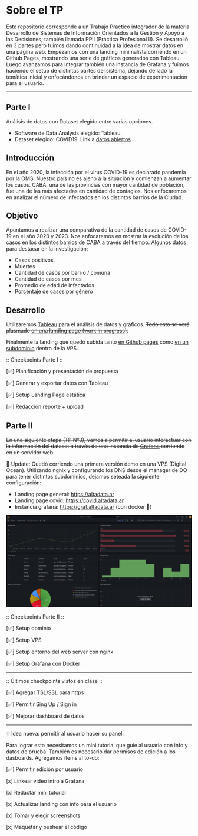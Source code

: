 # Sobre el TP

Este repositorio corresponde a un Trabajo Practico integrador de la materia Desarrollo de Sistemas de Información Orientados a la Gestión y Apoyo a las Decisiones, también llamada PPII (Práctica Profesional II). Se desarrolló en 3 partes pero fuimos dando continuidad a la idea de mostrar datos en una página web. Empezamos con una landing minimalista corriendo en un Github Pages, mostrando una serie de gráficos generados con Tableau. Luego avanzamos para integrar también una instancia de Grafana y fuimos haciendo el setup de distintas partes del sistema, dejando de lado la temática inicial y enfocándonos en brindar un espacio de experimentación para el usuario.

---

## Parte I

Análisis de datos con Dataset elegido entre varias opciones. 

- Software de Data Analysis elegido: Tableau.
- Dataset elegido: COVID19. Link a [datos abiertos](https://data.buenosaires.gob.ar/dataset/casos-covid-19)

## Introducción

En el año 2020, la infección por el virus COVID-19 es declarado pandemia por la OMS. Nuestro país no es ajeno a la situación y comienzan a aumentar los casos. CABA, una de las provincias con mayor cantidad de población, fue una de las más afectadas en cantidad de contagios. Nos enfocaremos en analizar el número de infectados en los distintos barrios de la Ciudad.

## Objetivo

Apuntamos a realizar una comparativa de la cantidad de casos de COVID-19 en el año 2020 y 2023. Nos enfocaremos en mostrar la evolución de los casos en los distintos barrios de CABA a través del tiempo. Algunos datos para destacar en la investigación:

- Casos positivos
- Muertes
- Cantidad de casos por barrio / comuna
- Cantidad de casos por mes
- Promedio de edad de infectados
- Porcentaje de casos por género

## Desarrollo

Utilizaremos [Tableau](https://www.tableau.com/es-es) para el análisis de datos y gráficos. ~~Todo esto se verá plasmado [en una landing page (work in progress)](https://kaenovsky.github.io/enigma-dss/src/).~~

Finalmente la landing que quedó subida tanto [en Github pages](https://kaenovsky.github.io/enigma-dss/src/) como [en un subdominio](https://covid.altadata.ar) dentro de la VPS.

:: Checkpoints Parte I ::

[✅] Planificación y presentación de propuesta

[✅] Generar y exportar datos con Tableau

[✅] Setup Landing Page estática

[✅] Redacción reporte + upload

## Parte II

~~En una siguiente etapa (TP N°3), vamos a permitir al usuario interactuar con la información del dataset a través de una instancia de [Grafana](https://grafana.com/) corriendo en un servidor web.~~

🚀 Update: Quedó corriendo una primera versión demo en una VPS (Digital Ocean). Utilizando ngnix y configurando los DNS desde el manager de DO para tener distintos subdominios, dejamos seteada la siguiente configuración:

- Landing page general: https://altadata.ar
- Landing page covid: https://covid.altadata.ar
- Instancia grafana: https://graf.altadata.ar (con docker 🐳)

![Instancia de Grafana corriendo en VPS](./demo-grafana.png)

:: Checkpoints Parte II ::

[✅] Setup dominio

[✅] Setup VPS

[✅] Setup entorno del web server con nginx

[✅] Setup Grafana con Docker

---

:: Últimos checkpoints vistos en clase ::

[✅] Agregar TSL/SSL para https

[✅] Permitir Sing Up / Sign in

[✅] Mejorar dashboard de datos

---

💡 Idea nueva: permitir al usuario hacer su panel:

Para lograr esto necesitamos un mini tutorial que guíe al usuario con info y datos de prueba. También es necesario dar permisos de edición a los dasboards. Agregamos items al to-do:

[✅] Permitir edición por usuario

[x] Linkear video intro a Grafana

[x] Redactar mini tutorial

[x] Actualizar landing con info para el usuario

[x] Tomar y elegir screenshots

[x] Maquetar y pushear el código 